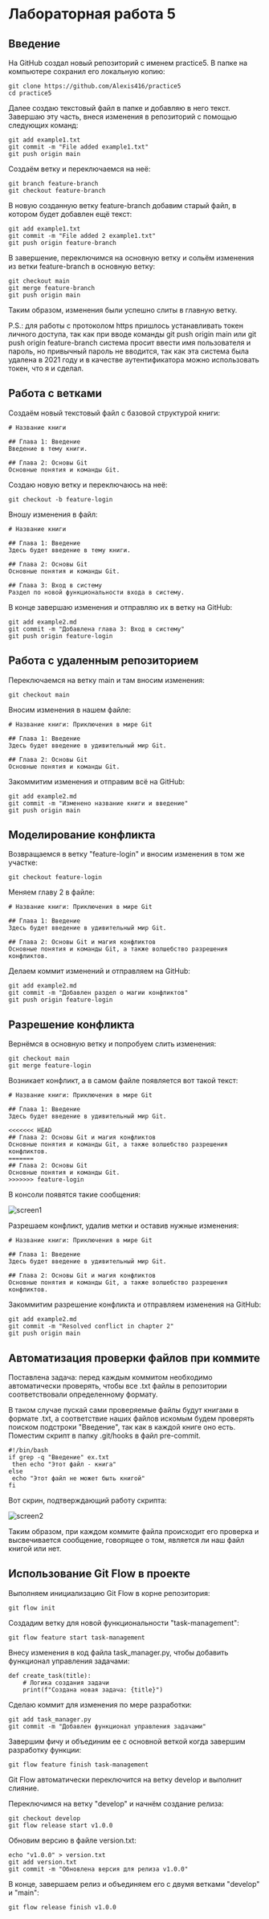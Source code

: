 # Лабораторная работа 5
## Введение

На GitHub создал новый репозиторий с именем practice5. В папке на компьютере сохранил его локальную копию:
```
git clone https://github.com/Alexis416/practice5
cd practice5
```
Далее создаю текстовый файл в папке и добавляю в него текст. Завершаю эту часть, внеся изменения в репозиторий с помощью следующих команд:
```
git add example1.txt
git commit -m "File added example1.txt"
git push origin main
```
Создаём ветку и переключаемся на неё:
```
git branch feature-branch
git checkout feature-branch
```
В новую созданную ветку feature-branch добавим старый файл, в котором будет добавлен ещё текст:
```
git add example1.txt
git commit -m "File added 2 example1.txt"
git push origin feature-branch
```
В завершение, переключимся на основную ветку и сольём изменения из ветки feature-branch в основную ветку:
```
git checkout main
git merge feature-branch
git push origin main
```
Таким образом, изменения были успешно слиты в главную ветку.

P.S.: для работы с протоколом https пришлось устанавливать токен личного доступа, так как при вводе команды 
git push origin main или git push origin feature-branch система просит ввести имя пользователя и пароль, но привычный пароль не вводится, так как эта система была удалена в 2021 году и в качестве аутентификатора можно использовать токен, что я и сделал.

## Работа с ветками
Создаём новый текстовый файл с базовой структурой книги:
```
# Название книги

## Глава 1: Введение
Введение в тему книги.

## Глава 2: Основы Git
Основные понятия и команды Git.
```
Создаю новую ветку и переключаюсь на неё:
```
git checkout -b feature-login
```
Вношу изменения в файл:
```
# Название книги

## Глава 1: Введение
Здесь будет введение в тему книги.

## Глава 2: Основы Git
Основные понятия и команды Git.

## Глава 3: Вход в систему
Раздел по новой функциональности входа в систему.
```
В конце завершаю изменения и отправляю их в ветку на GitHub:
```
git add example2.md
git commit -m "Добавлена глава 3: Вход в систему"
git push origin feature-login
```

## Работа с удаленным репозиторием
Переключаемся на ветку main и там вносим изменения:
```
git checkout main
```
Вносим изменения в нашем файле:
```
# Название книги: Приключения в мире Git

## Глава 1: Введение
Здесь будет введение в удивительный мир Git.

## Глава 2: Основы Git
Основные понятия и команды Git.
```
Закоммитим изменения и отправим всё на GitHub:
```
git add example2.md
git commit -m "Изменено название книги и введение"
git push origin main
```
## Моделирование конфликта
Возвращаемся в ветку "feature-login" и вносим изменения в том же участке:
```
git checkout feature-login
```
Меняем главу 2 в файле:
```
# Название книги: Приключения в мире Git

## Глава 1: Введение
Здесь будет введение в удивительный мир Git.

## Глава 2: Основы Git и магия конфликтов
Основные понятия и команды Git, а также волшебство разрешения конфликтов.
```
Делаем коммит изменений и отправляем на GitHub:
```
git add example2.md
git commit -m "Добавлен раздел о магии конфликтов"
git push origin feature-login
```
## Разрешение конфликта
Вернёмся в основную ветку и попробуем слить изменения:
```
git checkout main
git merge feature-login
```
Возникает конфликт, а в самом файле появляется вот такой текст:

```
# Название книги: Приключения в мире Git

## Глава 1: Введение
Здесь будет введение в удивительный мир Git.

<<<<<<< HEAD
## Глава 2: Основы Git и магия конфликтов
Основные понятия и команды Git, а также волшебство разрешения конфликтов.
======= 
## Глава 2: Основы Git
Основные понятия и команды Git. 
>>>>>>> feature-login
```
В консоли появятся такие сообщения:

![screen1](https://github.com/Alexis416/Informatics/blob/main/Lab-5/1.png)

Разрешаем конфликт, удалив метки и оставив нужные изменения:
```
# Название книги: Приключения в мире Git

## Глава 1: Введение
Здесь будет введение в удивительный мир Git.

## Глава 2: Основы Git и магия конфликтов
Основные понятия и команды Git, а также волшебство разрешения конфликтов.
```
Закоммитим разрешение конфликта и отправляем изменения на GitHub:
```
git add example2.md
git commit -m "Resolved conflict in chapter 2"
git push origin main
```
## Автоматизация проверки файлов при коммите
Поставлена задача: перед каждым коммитом необходимо автоматически проверять, 
чтобы все .txt файлы в репозитории соответствовали определенному формату.

В таком случае пускай сами проверяемые файлы будут книгами в формате .txt, 
а соответствие наших файлов искомым будем проверять поиском подстроки "Введение", так как в каждой книге оно есть.
Поместим скрипт в папку .git/hooks в файл pre-commit. 
```
#!/bin/bash
if grep -q "Введение" ex.txt
 then echo "Этот файл - книга"
else
 echo "Этот файл не может быть книгой"
fi
```
Вот скрин, подтверждающий работу скрипта:

![screen2](https://github.com/Alexis416/Informatics/blob/main/Lab-5/2.png)

Таким образом, при каждом коммите файла происходит его проверка и высвечивается сообщение, 
говорящее о том, является ли наш файл книгой или нет.
## Использование Git Flow в проекте
Выполняем инициализацию Git Flow в корне репозитория:
```
git flow init
```
Создадим ветку для новой функциональности "task-management":
```
git flow feature start task-management
```
Внесу изменения в код файла task_manager.py, чтобы добавить функционал управления задачами:
```
def create_task(title):
    # Логика создания задачи
    print(f"Создана новая задача: {title}")
```
Сделаю коммит для изменения по мере разработки:
```
git add task_manager.py
git commit -m "Добавлен функционал управления задачами"
```
Завершим фичу и объединим ее с основной веткой когда завершим разработку функции:
```
git flow feature finish task-management
```
Git Flow автоматически переключится на ветку develop и выполнит слияние.

Переключимся на ветку "develop" и начнём создание релиза:
```
git checkout develop
git flow release start v1.0.0
```
Обновим версию в файле version.txt:
```
echo "v1.0.0" > version.txt
git add version.txt
git commit -m "Обновлена версия для релиза v1.0.0"
```
В конце, завершаем релиз и объединяем его с двумя ветками "develop" и "main":
```
git flow release finish v1.0.0
```

